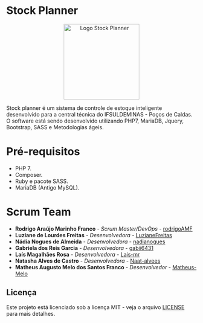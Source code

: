 # Stock Planner

<p align = "center">
  <img src="https://github.com/rodrigoAMF/stock-planner/blob/master/img/logo1.png" alt="Logo Stock Planner" width="200"/>
</p> 

Stock planner é um sistema de controle de estoque inteligente desenvolvido para a central técnica do IFSULDEMINAS - Poços de Caldas. O software está sendo desenvolvido utilizando PHP7, MariaDB, Jquery, Bootstrap, SASS e Metodologias ágeis.

# Pré-requisitos
* PHP 7.
* Composer.
* Ruby e pacote SASS.
* MariaDB (Antigo MySQL).

# Scrum Team

* **Rodrigo Araújo Marinho Franco** - *Scrum Master/DevOps* - [rodrigoAMF](https://github.com/rodrigoAMF)
* **Luziane de Lourdes Freitas** - *Desenvolvedora* - [LuzianeFreitas](https://github.com/LuzianeFreitas)
* **Nádia Nogues de Almeida** - *Desenvolvedora* - [nadianogues](https://github.com/nadianogues)
* **Gabriela dos Reis Garcia** - *Desenvolvedora* - [gabii6431](https://github.com/gabii6431)
* **Laís Magalhães Rosa** - *Desenvolvedora* - [Lais-mr](https://github.com/Lais-mr)
* **Natasha Alves de Castro** - *Desenvolvedora* - [Naat-alvees](https://github.com/Naat-alvees)
* **Matheus Augusto Melo dos Santos Franco** - *Desenvolvedor* - [Matheus-Melo](https://github.com/Matheus-Melo)

## Licença

Este projeto está licenciado sob a licença MIT - veja o arquivo [LICENSE](LICENSE) para mais detalhes.
